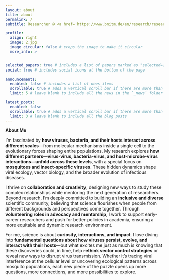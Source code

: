 ```yaml
---
layout: about
title: about
permalink: /
subtitle: Researcher @ <a href='https://www.bnitm.de/en/research/research-groups/interface/rg-mosquito-virus-interactions'>BNITM</a>. GSO KT-Boost, Leibniz PostDoc Network & Leibniz Mentoring Alumni. <br />Runs on roads, runs on trails, runs on curiosity. <em>"But WHY?!"</em>.

profile:
  align: right
  image: 2.jpg
  image_circular: false # crops the image to make it circular
  more_info: >


selected_papers: true # includes a list of papers marked as "selected={true}"
social: true # includes social icons at the bottom of the page

announcements:
  enabled: false # includes a list of news items
  scrollable: true # adds a vertical scroll bar if there are more than 3 news items
  limit: 5 # leave blank to include all the news in the `_news` folder

latest_posts:
  enabled: false
  scrollable: true # adds a vertical scroll bar if there are more than 3 new posts items
  limit: 3 # leave blank to include all the blog posts
---
```

**About Me**

I’m fascinated by **how viruses, bacteria, and their hosts interact across different scales**—from molecular mechanisms inside a single cell to the evolutionary forces shaping entire populations. My research explores **how different partners—virus-virus, bacteria-virus, and host-microbe-virus interactions—unfold across these levels**, with a special focus on **mosquitoes and insect-specific viruses**. These hidden dynamics shape viral ecology, vector biology, and the broader evolution of infectious diseases.

I thrive on **collaboration and creativity**, designing new ways to study these complex relationships while mentoring the next generation of researchers. Beyond research, I’m deeply committed to building an **inclusive and diverse** scientific community, believing that science flourishes when people from different backgrounds and perspectives come together. Through **volunteering roles in advocacy and mentorship**, I work to support early-career researchers and push for better policies in academia, ensuring a more equitable and dynamic research environment.

For me, science is about **curiosity, interactions, and impact**. I love diving into **fundamental questions about how viruses persist, evolve, and interact with their hosts**—but what excites me just as much is knowing that these discoveries could, in time, help **rethink vector control strategies** or reveal new ways to disrupt virus transmission. Whether it’s tracing viral interference at the cellular level or uncovering ecological patterns across mosquito populations, each new piece of the puzzle opens up more questions, more connections, and more possibilities to explore.
